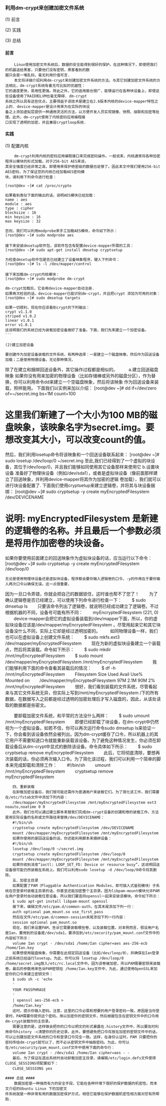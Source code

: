 ### 利用dm-crypt来创建加密文件系统 ###
(1) 前言

(2) 实践

(3) 总结

#### 前言 ####
```
    Linux使用加密文件系统后，数据的安全能得到很好的保护。在这种情况下，即使把我们的机器送给黑客，只要他们没有密钥，黑客看到的数
据只会是一堆乱码，毫无利用价值可言.
    本文将详细介绍利用dm-crypt来创建加密文件系统的方法。与其它创建加密文件系统的方法相比，dm-crypt系统有着无可比拟的优越性：
它的速度更快，易用性更强。除此之外，它的适用面也很广，能够运行在各种块设备上，即使这些设备使用了RAID和LVM也毫无障碍. dm-crypt
系统之所以具有这些优点，主要得益于该技术是建立在2.6版本内核的device-mapper特性之上的. device-mapper是设计用来为在实际的块设
备之上添加虚拟层提供一种通用灵活的方法，以方便开发人员实现镜像、快照、级联和加密等处理。此外，dm-crypt使用了内核密码应用编程接
口实现了透明的加密，并且兼容cryptloop系统.
```

#### 实践 ####
(1) 配置内核
```
    dm-crypt利用内核的密码应用编程接口来完成密码操作。一般说来，内核通常将各种加密程序以模块的形式加载。对于256-bit AES来说，
其安全强度已经非常之高，即便用来保护绝密级的数据也足够了。因此本文中我们使用256-bit AES密码，为了保证您的内核已经加载AES密码模
块，请利用下列命令进行检查：

[root@dev ~]# cat /proc/crypto

如果看到类似下面的输出的话，说明AES模块已经加载： 
name : aes
module : aes
type : cipher
blocksize : 16
min keysize : 16
max keysize : 32

否则，我们可以利用modprobe来手工加载AES模块，命令如下所示：
[root@dev ~]# sudo modprobe aes
　　
接下来安装dmsetup软件包，该软件包含有配置device-mapper所需的工具：
[root@dev ~]# sudo apt-get install dmsetup cryptsetup

为检查dmsetup软件包是否已经建立了设备映象程序，键入下列命令： 
[root@dev ~]# ls -l /dev/mapper/control
　　
接下来加载dm-crypt内核模块： 
[root@dev ~]# sudo modprobe dm-crypt

dm-crypt加载后，它会用device-mapper自动注册.
如果再次检验的话，device-mapper已能识别dm-crypt，并且把crypt 添加为可用的对象： 
[root@dev ~]# sudo dmsetup targets

如果一切顺利，现在你应该看到crypt的下列输出：
crypt v1.1.0
striped v1.0.2
linear v1.0.1
error v1.0.1
这说明我们的系统已经为装载加密设备做好了准备。下面，我们先来建立一个加密设备。
```　

(2)建立加密设备

```
    要创建作为加密设备装载的文件系统，有两种选择：一是建立一个磁盘映像，然后作为回送设备加载；二是使用物理设备。无论那种情况，
除了在建立和捆绑回送设备外，其它操作过程都是相似的。
　　 a.建立回送磁盘映象
    如果你没有用来加密的物理设备（比如存储棒或另外的磁盘分区），作为替换，你可以利用命令dd来建立一个空磁盘映象，然后将该映象
作为回送设备来装载，照样能用。
下面我们以实例来加以介绍：
[root@dev ~]# dd if=/dev/zero of=~/secret.img bs=1M count=100
# 这里我们新建了一个大小为100 MB的磁盘映象，该映象名字为secret.img。要想改变其大小，可以改变count的值。 

然后，我们利用losetup命令将该映象和一个回送设备联系起来： 
[root@dev ~]# sudo losetup /dev/loop/0 ~/secret.img
至此,我们已经得到了一个虚拟的块设备，其位于/dev/loop/0，并且我们能够如同使用其它设备那样来使用它
    b.设置块设备
    准备好了物理块设备（例如/dev/sda1），或者是虚拟块设备（像前面那样建立了回送映象，并利用device-mapper将其作为加密的逻辑
卷加载），我们就可以进行块设备配置了.
下面我们使用cryptsetup来建立逻辑卷，并将其与块设备捆绑：
[root@dev ~]# sudo cryptsetup -y create myEncryptedFilesystem 
/dev/DEVICENAME
# 说明: myEncryptedFilesystem 是新建的逻辑卷的名称。并且最后一个参数必须是将用作加密卷的块设备。

如果你要使用前面建立的回送映象作为虚拟块设备的话，应当运行以下命令：
[root@dev ~]# sudo cryptsetup -y create myEncryptedFilesystem /dev/loop/0

    无论是使用物理块设备还是虚拟块设备，程序都会要你输入逻辑卷的口令，-y的作用在于要你输入两次口令以确保无误。这一点很重要，
因为一旦口令弄错，你就会把自己的数据锁住，这时谁也帮不了您了！
　　为了确认逻辑卷是否已经建立，可以使用下列命令进行检查一下：
　　$ sudo dmsetup ls
　　只要该命令列出了逻辑卷，就说明已经成功建立了逻辑卷。不过根据机器的不同，设备号可能有所不同： 
　　myEncryptedFilesystem (221, 0)
　　device-mapper会把它的虚拟设备装载到/dev/mapper下面，所以，你的虚拟块设备应该是/dev/mapper/myEncryptedFilesystem ，尽管用起来它和其它块设备没什么不同，实际上它却是经过透明加密的。
　　如同物理设备一样，我们也可以在虚拟设备上创建文件系统：
　　$ sudo mkfs.ext3 /dev/mapper/myEncryptedFilesystem
　　现在为新的虚拟块设备建立一个装载点，然后将其装载。命令如下所示： 
　　$ sudo mkdir /mnt/myEncryptedFilesystem 
　　$ sudo mount /dev/mapper/myEncryptedFilesystem /mnt/myEncryptedFilesystem
　　我们能够利用下面的命令查看其装载后的情况： 
　　$ df -h /mnt/myEncryptedFilesystem 
　　Filesystem Size Used Avail Use% Mounted on
　　/dev/mapper/myEncryptedFilesystem 97M 2.1M 90M 2% /mnt/myEncryptedFilesystem
　　很好，我们看到装载的文件系统，尽管看起来与其它文件系统无异，但实际上写到/mnt/myEncryptedFilesystem /下的所有数据，在数据写入之前都是经过透明的加密处理后才写入磁盘的，因此，从该处读取的数据都是些密文。
　　

　　要卸载加密文件系统，和平常的方法没什么两样：
　　$ sudo umount /mnt/myEncryptedFilesystem
　　即便已经卸载了块设备，在dm-crypt中仍然视为一个虚拟设备。如若不信，你可以再次运行命令sudo dmsetup ls来验证一下，你会看到该设备依然会被列出。因为dm-crypt缓存了口令，所以机器上的其它用户不需要知道口令就能重新装载该设备。为了避免这种情况发生，你必须在卸载设备后从dm-crypt中显式的删除该设备。命令具体如下所示： 
　　$ sudo cryptsetup remove myEncryptedFilesystem
　　此后，它将彻底清除，要想再次装载的话，你必须再次输入口令。为了简化该过程，我们可以利用一个简单的脚本来完成卸载和清除工作： 
　　#!/bin/sh
　　umount /mnt/myEncryptedFilesystem 
　　cryptsetup remove myEncryptedFilesystem
```
　　四、重新装载
　　在卸载加密设备后，我们很可能还需作为普通用户来装载它们。为了简化该工作，我们需要在/etc/fstab文件中添加下列内容： 
　　/dev/mapper/myEncryptedFilesystem /mnt/myEncryptedFilesystem ext3 noauto,noatime 0 0
　　此外，我们也可以通过建立脚本来替我们完成dm-crypt设备的创建和卷的装载工作，方法是用实际设备的名称或文件路径来替换/dev/DEVICENAME： 
　　#!/bin/sh
　　cryptsetup create myEncryptedFilesystem /dev/DEVICENAME
　　mount /dev/mapper/myEncryptedFilesystem /mnt/myEncryptedFilesystem
　　如果你使用的是回送设备的话，你还能利用脚本来捆绑设备： 
　　#!/bin/sh 
　　losetup /dev/loop/0 ~/secret.img
　　cryptsetup create myEncryptedFilesystem /dev/loop/0
　　mount /dev/mapper/myEncryptedFilesystem /mnt/myEncryptedFilesystem
　　如果你收到消息“ioctl: LOOP_SET_FD: Device or resource busy”，这说明回送设备很可能仍然装载在系统上。我们可以利用sudo losetup -d /dev/loop/0命令将其删除。
　　五、加密主目录
　　如果配置了PAM（Pluggable Authentication Modules，即可插入式鉴别模块）子系统在您登录时装载主目录的话，你甚至还能加密整个主目录。因为libpam-mount模块允许PAM在用户登录时自动装载任意设备，所以我们要连同openssl一起来安装该模块。命令如下所示：
　　$ sudo apt-get install libpam-mount openssl
　　接下来，编辑文件/etc/pam.d/common-auth，在其末尾添加下列一行： 
　　auth optional pam_mount.so use_first_pass
　　然后在文件/etc/pam.d/common-session末尾添加下列一行内容： 
　　session optional pam_mount.so
　　现在，我们来设置PAM，告诉它需要装载哪些卷、以及装载位置。对本例而言，假设用户名是Ian，要用到的设备是/dev/sda1，要添加到/etc/security/pam_mount.conf文件中的内容如下所示：
　　volume Ian crypt - /dev/sda1 /home/Ian cipher=aes aes-256-ecb /home/Ian.key
　　如果想使用磁盘映象，你需要在此规定回送设备（比如/dev/loop/0），并确保在Ian登录之前系统已经运行losetup。为此，你可以将 losetup /dev/loop/0 /home/secret.img放入/etc/rc.local文件中。因为该卷被加密，所以PAM需要密钥来装载卷。最后的参数用来告诉PAM密钥在 /home/Ian.key文件中，为此，通过使用OpenSSL来加密你的口令来建立密钥文件：
　　$ sudo sh -c 'echo 
　　'
　　YOUR PASSPHRASE
　　' 
　　| openssl aes-256-ecb >
　　/home/Ian.key'
　　这时，提示你输入密码。注意，这里的口令必需和想要的用户登录密码一致。原因是当你登录时，PAM需要你提供这个密码，用以加密你的密钥文件，然后根据包含在密钥文件中的口令用dm-crypt装载你的主目录。
　　需要注意的是，这样做会把你的口令以明文的形式暴露在.history文件中，所以要及时利用命令history -c清楚你的历史记录。此外，要想避免把口令存放在加密的密钥文件中的话，可以让创建加密文件系统的口令和登录口令完全一致。这样，在身份认证时，PAM 只要把你的密码传给dm-crypt就可以了，而不必从密钥文件中抽取密码。为此，你可以在/etc/security/pam_mount.conf文件中使用下面的命令行：
　　volume Ian crypt - /dev/sda1 /home/Ian cipher=aes - -
　　最后，为了保证在退出系统时自动卸载加密主目录，请编辑/etc/login.defs文件使得CLOSE_SESSIONS项配置如下： 
　　CLOSE_SESSIONS yes

#### 总结 ####
    数据加密是一种强而有力的安全手段，它能在各种环境下很好的保护数据的机密性。而本文介绍的Ubuntu Linux 下的加密文
件系统就是一种非常有用的数据加密保护方式，相信它能够在保护数据机密性相方面对您有所帮助.
